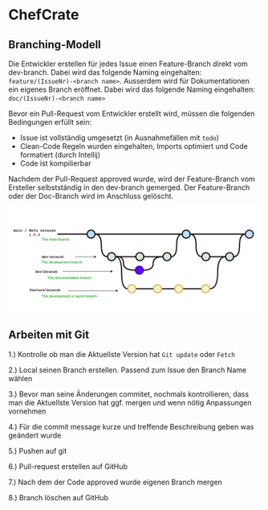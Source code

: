 # ChefCrate

## Branching-Modell

Die Entwickler erstellen für jedes Issue einen Feature-Branch direkt vom dev-branch.
Dabei wird das folgende Naming eingehalten: `feature/(IssueNr)-<branch name>`. Ausserdem wird für
Dokumentationen ein eigenes Branch eröffnet. Dabei wird das folgende Naming eingehalten: `doc/(IssueNr)-<branch name>`

Bevor ein Pull-Request vom Entwickler erstellt wird, müssen die folgenden Bedingungen erfüllt sein:

* Issue ist vollständig umgesetzt (in Ausnahmefällen mit `todo`)
* Clean-Code Regeln wurden eingehalten, Imports optimiert und Code formatiert (durch Intellij)
* Code ist kompilierbar

Nachdem der Pull-Request approved wurde, wird der Feature-Branch vom Ersteller
selbstständig in den dev-branch gemerged. Der Feature-Branch oder der Doc-Branch wird im Anschluss gelöscht.

![Branching Modell](app/doc/branching_modell.png)

## Arbeiten mit Git
1.) Kontrolle ob man die Aktuellste Version hat `Git update` oder `Fetch`

2.) Local seinen Branch erstellen. Passend zum Issue den Branch Name wählen

3.) Bevor man seine Änderungen commitet, nochmals kontrollieren, dass man die Aktuellste Version hat 
     ggf. mergen und wenn nötig Anpassungen vornehmen

4.) Für die commit message kurze und treffende Beschreibung geben was geändert wurde

5.) Pushen auf git

6.) Pull-request erstellen auf GitHub

7.) Nach dem der Code approved wurde eigenen Branch mergen

8.) Branch löschen auf GitHub

